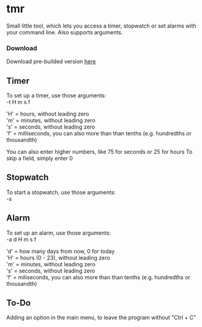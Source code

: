 # tmr
Small little tool, which lets you access a timer, stopwatch or set alarms with your command line. Also supports arguments.

### Download
Download pre-builded version [here](https://github.com/R3tr0BoiDX/tmr/releases)

## Timer
To set up a timer, use those arguments:  
-t H m s f

'H' = hours, without leading zero  
'm' = minutes, without leading zero  
's' = seconds, without leading zero  
'f' = milliseconds, you can also more than than tenths (e.g. hundredths or thousandth)

You can also enter higher numbers, like 75 for seconds or 25 for hours
To skip a field, simply enter 0

## Stopwatch
To start a stopwatch, use those arguments:  
-s

## Alarm
To set up an alarm, use those arguments:  
-a d H m s f

'd' = how many days from now, 0 for today  
'H' = hours (0 - 23), without leading zero  
'm' = minutes, without leading zero  
's' = seconds, without leading zero  
'f' = miliseconds, you can also more than than tenths (e.g. hundredths or thousandth)

## To-Do
Adding an option in the main menu, to leave the program without "Ctrl + C"
